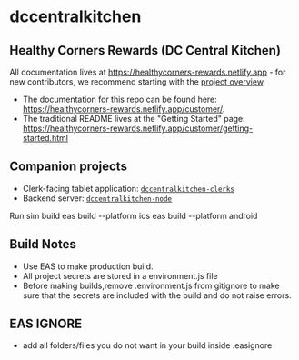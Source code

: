 # dccentralkitchen

## Healthy Corners Rewards (DC Central Kitchen)

All documentation lives at <https://healthycorners-rewards.netlify.app> - for new contributors, we recommend starting with the [project overview](https://healthycorners-rewards.netlify.app/shared/overview.html).

- The documentation for this repo can be found here: <https://healthycorners-rewards.netlify.app/customer/>.
- The traditional README lives at the "Getting Started" page: <https://healthycorners-rewards.netlify.app/customer/getting-started.html>

## Companion projects

- Clerk-facing tablet application: [`dccentralkitchen-clerks`](https://github.com/calblueprint/dccentralkitchen-clerks)
- Backend server: [`dccentralkitchen-node`](https://github.com/calblueprint/dccentralkitchen-node)

Run sim build
eas build --platform ios
eas build --platform android

## Build Notes

- Use EAS to make production build.
- All project secrets are stored in a environment.js file
- Before making builds,remove .environment.js from gitignore to make sure that the secrets are included with the build and do not raise errors.

## EAS IGNORE

- add all folders/files you do not want in your build inside .easignore
